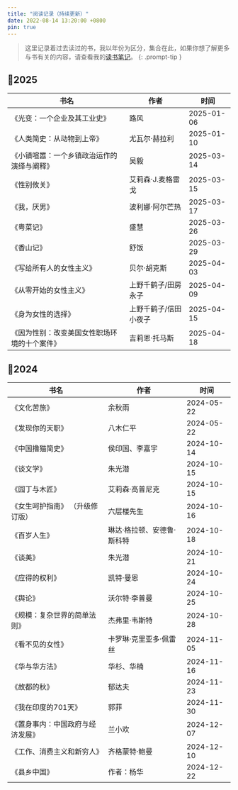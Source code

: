 ```yaml
---
title: "阅读记录（持续更新）"
date: 2022-08-14 13:20:00 +0800
pin: true
---
```


> 这里记录着过去读过的书，我以年份为区分，集合在此，如果你想了解更多与书有关的内容，请查看我的[读书笔记](https://xptall.github.io/categories/%E8%AF%BB%E4%B9%A6/)。
{: .prompt-tip }

## 📖2025

|书名 |作者 | 时间| 
|-|-|-| 
|《光变：一个企业及其工业史》 | 路风|2025-01-06 |
|《人类简史：从动物到上帝》 |尤瓦尔·赫拉利|2025-01-10 |
|《小镇喧嚣：一个乡镇政治运作的演绎与阐释》 | 吴毅|2025-03-14 |
|《性别攸关》 | 艾莉森·J.麦格雷戈 | 2025-03-15 |
|《我，厌男》 | 波利娜·阿尔芒热| 2025-03-17 |
|《粤菜记》 | 盛慧 |2025-03-26 |
| 《香山记》 | 舒饭 | 2025-03-29 |
| 《写给所有人的女性主义》 | 贝尔·胡克斯 | 2025-04-03 |
| 《从零开始的女性主义》 | 上野千鹤子/田房永子 | 2025-04-09 |
| 《身为女性的选择》 | 上野千鹤子/信田小夜子 | 2025-04-15 |
| 《因为性别：改变美国女性职场环境的十个案件》 | 吉莉恩·托马斯 | 2025-04-18 |

## 📖2024

| 书名 | 作者 | 时间 |
| -----| ---- | ---- |
| 《文化苦旅》 | 余秋雨 | 2024-05-22 |
| 《发现你的天职》 | 八木仁平 | 2024-05-22 |
| 《中国撸猫简史》 | 侯印国、李嘉宇 | 2024-10-14 |
| 《谈文学》 | 朱光潜 | 2024-10-15 |
| 《园丁与木匠》 | 艾莉森·高普尼克 | 2024-10-15 |
| 《女生呵护指南》 （升级修订版）| 六层楼先生 | 2024-10-16 |
| 《百岁人生》 | 琳达·格拉顿、安德鲁·斯科特 | 2024-10-18 |
| 《谈美》 | 朱光潜 | 2024-10-21 |
| 《应得的权利》 | 凯特·曼恩 | 2024-10-24 |
| 《舆论》 | 沃尔特·李普曼 | 2024-10-25 |
| 《规模：复杂世界的简单法则》 | 杰弗里·韦斯特 | 2024-10-28 |
| 《看不见的女性》 | 卡罗琳·克里亚多·佩雷丝 | 2024-11-05 | 
| 《华与华方法》 | 华杉、华楠 | 2024-11-16 |
| 《故都的秋》 | 郁达夫 | 2024-11-23 |
| 《我在印度的701天》 | 郭菲 | 2024-11-30 |
| 《置身事内：中国政府与经济发展》 | 兰小欢 | 2024-12-07 |
| 《工作、消费主义和新穷人》 | 齐格蒙特·鲍曼 | 2024-12-10 |
| 《县乡中国》 | 作者：杨华 | 2024-12-22 |


